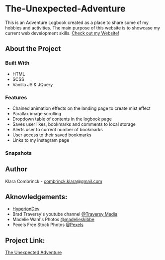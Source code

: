 # The-Unexpected-Adventure
This is an Adventure Logbook created as a place to share some of my hobbies and activities. The main purpose of this website is to showcase my current web development skills. [Check out my Website!](http://github.com)

## About the Project

### Built With
* HTML
* SCSS
* Vanilla JS & JQuery 

### Features
* Chained animation effects on the landing page to create mist effect
* Parallax image scrolling
* Dropdown table of contents in the logbook page
* Saves user likes, bookmarks and comments to local storage
* Alerts user to current number of bookmarks
* User access to their saved bookmarks
* Links to my instagram page

### Snapshots


## Author
Klara Combrinck - combrinck.klara@gmail.com

## Aknowledgements:
* [HyperionDev](https://www.hyperiondev.com/)
* Brad Traversy's youtube channel [@Traversy Media](https://www.youtube.com/channel/UC29ju8bIPH5as8OGnQzwJyA) 
* Madelie Wahl's Photos [@madelieskibbe](https://www.instagram.com/madelieskibbe/?hl=en)
* Pexels Free Stock Photos [@Pexels](https://www.pexels.com/)

## Project Link: 
[The Unexpected Adventure](http://github.com) 
